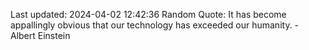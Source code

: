 Last updated: 2024-04-02 12:42:36
Random Quote: It has become appallingly obvious that our technology has exceeded our humanity. - Albert Einstein